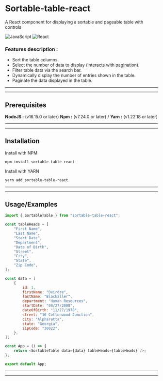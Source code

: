 # Sortable-table-react

A React component for displaying a sortable and pageable table with controls

![JavaScript](https://img.shields.io/badge/Language-JavaScript-f7df1e)
![React](https://img.shields.io/badge/Framework-React-5ed3f3)

### Features description :

- Sort the table columns.
- Select the number of data to display (interacts with pagination).
- Filter table data via the search bar.
- Dynamically display the number of entries shown in the table.
- Paginate the data displayed in the table.

---

---

## Prerequisites

**NodeJS :** (v16.15.0 or later)
**Npm :** (v7.24.0 or later) / **Yarn :** (v1.22.18 or later)

---

---

## Installation

Install with NPM

```bash
npm install sortable-table-react
```

Install with YARN

```bash
yarn add sortable-table-react
```

---

---

## Usage/Examples

```javascript
import { SortableTable } from "sortable-table-react";

const tableHeads = [
	"First Name",
	"Last Name",
	"Start Date",
	"Department",
	"Date of Birth",
	"Street",
	"City",
	"State",
	"Zip Code",
];

const data = [
	{
		id: 1,
		firstName: "Deirdre",
		lastName: "Blackaller",
		department: "Human Resources",
		startDate: "08/27/2008",
		dateOfBirth: "11/27/1978",
		street: "16 Cottonwood Junction",
		city: "Alpharetta",
		state: "Georgia",
		zipCode: "30022",
	},
];

const App = () => {
	return <SortableTable data={data} tableHeads={tableHeads} />;
};

export default App;
```

---

---
